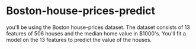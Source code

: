 # Boston-house-prices-predict
you'll be using the Boston house-prices dataset. The dataset consists of 13 features of 506 houses and the median home value in $1000's. You'll fit a model on the 13 features to predict the value of the houses.
